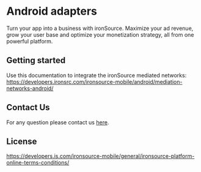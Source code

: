 # Android adapters 

Turn your app into a business with ironSource. Maximize your ad revenue, grow your user base and optimize your monetization strategy, all from one powerful platform.

## Getting started
Use this documentation to integrate the ironSource mediated networks:
https://developers.ironsrc.com/ironsource-mobile/android/mediation-networks-android/


## Contact Us
For any question please contact us [here](https://ironsrc.formtitan.com/knowledge-center#/). 

## License 
https://developers.is.com/ironsource-mobile/general/ironsource-platform-online-terms-conditions/
